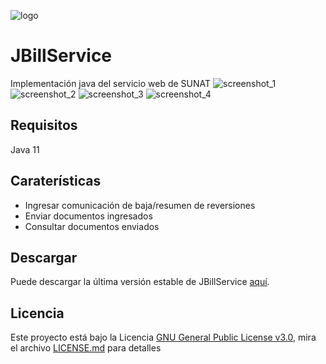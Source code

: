 ![logo](https://github.com/anthonyrponte/JBillService/blob/master/res/logo.png)
# JBillService
Implementación java del servicio web de SUNAT 
![screenshot_1](https://github.com/anthonyrponte/JBillService/blob/master/res/screenshot_1.png)
![screenshot_2](https://github.com/anthonyrponte/JBillService/blob/master/res/screenshot_2.png)
![screenshot_3](https://github.com/anthonyrponte/JBillService/blob/master/res/screenshot_3.png)
![screenshot_4](https://github.com/anthonyrponte/JBillService/blob/master/res/screenshot_4.png)
## Requisitos
Java 11
## Caraterísticas
* Ingresar comunicación de baja/resumen de reversiones
* Enviar documentos ingresados
* Consultar documentos enviados
## Descargar
Puede descargar la última versión estable de JBillService [aquí](https://github.com/anthonyrponte/JBillService/releases).
## Licencia
Este proyecto está bajo la Licencia [GNU General Public License v3.0](https://www.gnu.org/licenses/gpl-3.0.html), mira el archivo [LICENSE.md](https://github.com/anthonyrponte/JBillService/blob/master/LICENSE) para detalles